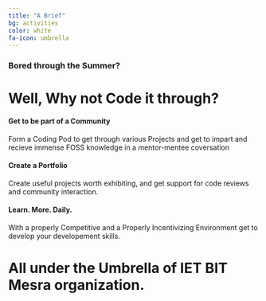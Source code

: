 ```yaml
---
title: "A Brief"
bg: activities
color: white
fa-icon: umbrella
---
```


### Bored through the Summer?

# Well, Why not Code it through?
<div class="row features">
  <div class="col s12 m4 feature">
    <i class="fa fa-comments-o fa-4x">
    </i>
    <h4> Get to be part of a Community </h4>
    <p class="feature-description"> Form a Coding Pod to get through various Projects and get to impart and recieve immense FOSS knowledge in a mentor-mentee coversation </p>
  </div>
  <div class="col s12 m4 feature">
    <i class="fa fa-laptop fa-4x">
    </i>
    <h4> Create a Portfolio </h4>
    <p class="feature-description"> Create useful projects worth exhibiting, and get support for code reviews and community interaction. </p>
  </div>
  <div class="col s12 m4 feature">
    <i class="fa fa-terminal fa-4x">
    </i>
    <h4> Learn. More. Daily. </h4>
    <p class="feature-description"> With a properly Competitive and a Properly Incentivizing Environment get to develop your developement skills. </p>
  </div>
</div>

# All under the Umbrella of IET BIT Mesra organization.